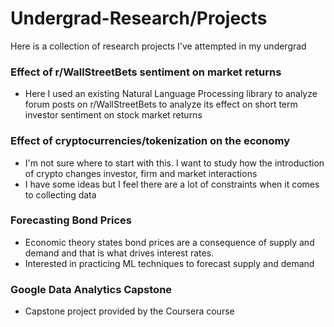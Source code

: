 # Undergrad-Research/Projects
Here is a collection of research projects I've attempted in my undergrad

### Effect of r/WallStreetBets sentiment on market returns
  - Here I used an existing Natural Language Processing library to analyze forum posts on r/WallStreetBets to analyze its effect on short term investor sentiment on stock market returns

### Effect of cryptocurrencies/tokenization on the economy
  - I'm not sure where to start with this. I want to study how the introduction of crypto changes investor, firm and market interactions
  - I have some ideas but I feel there are a lot of constraints when it comes to collecting data

### Forecasting Bond Prices
  - Economic theory states bond prices are a consequence of supply and demand and that is what drives interest rates.
  - Interested in practicing ML techniques to forecast supply and demand


### Google Data Analytics Capstone
  - Capstone project provided by the Coursera course